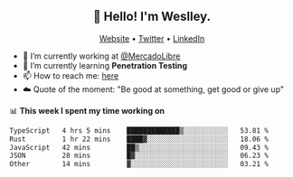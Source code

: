 <h2 align="center">👋 Hello! I'm Weslley.</h2>
<p align="center">
  <a href="http://weslleyneri.com.br">Website</a> •
  <a href="https://twitter.com/Weslley_Neri">Twitter</a> •
  <a href="https://www.linkedin.com/in/weslley-neri-3658908b">LinkedIn</a>
</p>


- 🔭 I’m currently working at [@MercadoLibre](https://github.com/mercadolibre)
- 🌱 I’m currently learning **Penetration Testing**
- 📫 How to reach me: [here](mailto:weslley39@gmail.com)
- ☁️ Quote of the moment: "Be good at something, get good or give up"

📊 **This week I spent my time working on**
<!--START_SECTION:waka-->

```txt
TypeScript   4 hrs 5 mins    █████████████▒░░░░░░░░░░░   53.81 %
Rust         1 hr 22 mins    ████▓░░░░░░░░░░░░░░░░░░░░   18.06 %
JavaScript   42 mins         ██▒░░░░░░░░░░░░░░░░░░░░░░   09.43 %
JSON         28 mins         █▓░░░░░░░░░░░░░░░░░░░░░░░   06.23 %
Other        14 mins         ▓░░░░░░░░░░░░░░░░░░░░░░░░   03.21 %
```

<!--END_SECTION:waka-->

<!-- Inspired by https://github.com/gruselhaus/gruselhaus -->